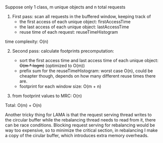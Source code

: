 Suppose only 1 class, m unique objects and n total requests

1. First pass: scan all requests in the buffered window, keeping track of 
   - the first access of each unique object: firstAccessTime
   - the last access of each unique object: lastAccessTime
   - reuse time of each request: reuseTimeHistogram

time complexity: O(n)

2. Second pass: calculate footprints
   precomputation: 
   - sort the first access time and last access time of each unique object: <s>O(m * logm)</s> (optimized to O(m))
   - prefix sum for the reuseTimeHistogram: worst case O(n), could be cheapter though, depends on how many different reuse times there are.
   - footprint for each window size:
   O(m + n)

3. from footprint values to MRC:
   O(n)

Total: O(m) + O(n)

Another tricky thing for LAMA is that the request serving thread writes to the circular buffer while the rebalancing thread needs to read from it, there can be race conditions. Blocking request serving for rebalancing would be way too expensive, so to minimize the critical section, in rebalancing I make a copy of the cirular buffer, which introduces extra memory overheads.